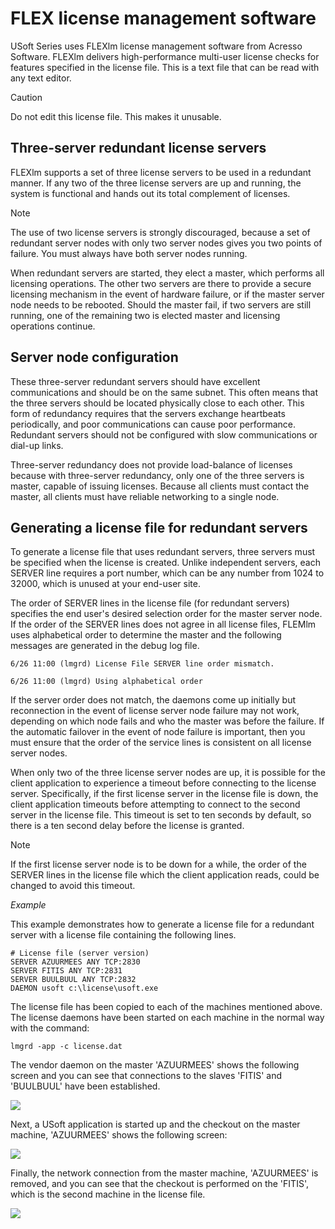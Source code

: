 # FLEX license management software

USoft Series uses FLEXlm license management software from Acresso Software. FLEXlm delivers high-performance multi-user license checks for features specified in the license file. This is a text file that can be read with any text editor.

> [!CAUTION]
> Do not edit this license file. This makes it unusable.

## Three-server redundant license servers

FLEXlm supports a set of three license servers to be used in a redundant manner. If any two of the three license servers are up and running, the system is functional and hands out its total complement of licenses.

> [!NOTE]
> The use of two license servers is strongly discouraged, because a set of redundant server nodes with only two server nodes gives you two points of failure. You must always have both server nodes running.

When redundant servers are started, they elect a master, which performs all licensing operations. The other two servers are there to provide a secure licensing mechanism in the event of hardware failure, or if the master server node needs to be rebooted. Should the master fail, if two servers are still running, one of the remaining two is elected master and licensing operations continue.

## Server node configuration

These three-server redundant servers should have excellent communications and should be on the same subnet. This often means that the three servers should be located physically close to each other. This form of redundancy requires that the servers exchange heartbeats periodically, and poor communications can cause poor performance. Redundant servers should not be configured with slow communications or dial-up links.

Three-server redundancy does not provide load-balance of licenses because with three-server redundancy, only one of the three servers is master, capable of issuing licenses. Because all clients must contact the master, all clients must have reliable networking to a single node.

## Generating a license file for redundant servers

To generate a license file that uses redundant servers, three servers must be specified when the license is created. Unlike independent servers, each SERVER line requires a port number, which can be any number from 1024 to 32000, which is unused at your end-user site.

The order of SERVER lines in the license file (for redundant servers) specifies the end user's desired selection order for the master server node. If the order of the SERVER lines does not agree in all license files, FLEMlm uses alphabetical order to determine the master and the following messages are generated in the debug log file.

```
6/26 11:00 (lmgrd) License File SERVER line order mismatch.
```

```
6/26 11:00 (lmgrd) Using alphabetical order
```

If the server order does not match, the daemons come up initially but reconnection in the event of license server node failure may not work, depending on which node fails and who the master was before the failure. If the automatic failover in the event of node failure is important, then you must ensure that the order of the service lines is consistent on all license server nodes.

When only two of the three license server nodes are up, it is possible for the client application to experience a timeout before connecting to the license server. Specifically, if the first license server in the license file is down, the client application timeouts before attempting to connect to the second server in the license file. This timeout is set to ten seconds by default, so there is a ten second delay before the license is granted.

> [!NOTE]
> If the first license server node is to be down for a while, the order of the SERVER lines in the license file which the client application reads, could be changed to avoid this timeout.

*Example*

This example demonstrates how to generate a license file for a redundant server with a license file containing the following lines.

```
# License file (server version)
SERVER AZUURMEES ANY TCP:2830
SERVER FITIS ANY TCP:2831
SERVER BUULBUUL ANY TCP:2832
DAEMON usoft c:\license\usoft.exe
```

The license file has been copied to each of the machines mentioned above. The license daemons have been started on each machine in the normal way with the command:

```
lmgrd -app -c license.dat
```

The vendor daemon on the master 'AZUURMEES' shows the following screen and you can see that connections to the slaves 'FITIS' and 'BUULBUUL' have been established.

![](/api/USoft%20for%20administrators/USoft%20license%20management/assets/25095bc8-6b9b-425d-9c96-a939928aea70.jpg)

Next, a USoft application is started up and the checkout on the master machine, 'AZUURMEES' shows the following screen:

![](/api/USoft%20for%20administrators/USoft%20license%20management/assets/ae3b7035-de4f-4531-b96a-2001a86843ea.jpg)

Finally, the network connection from the master machine, 'AZUURMEES' is removed, and you can see that the checkout is performed on the 'FITIS', which is the second machine in the license file.

![](/api/USoft%20for%20administrators/USoft%20license%20management/assets/f1e4c101-2cb0-4bf2-a282-18c779cdd475.jpg)

 